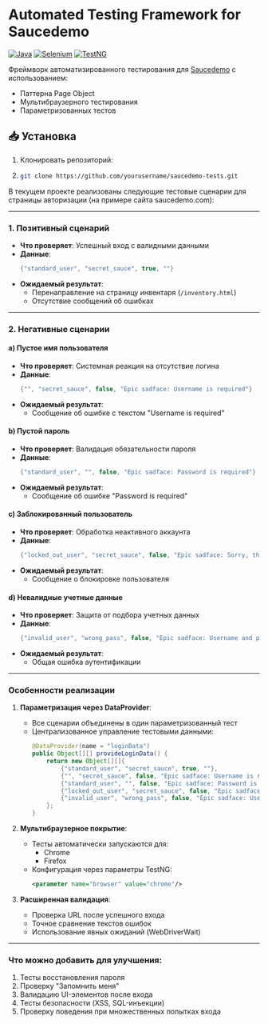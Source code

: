 
# Automated Testing Framework for Saucedemo

[![Java](https://img.shields.io/badge/Java-11%2B-blue)](https://www.java.com/)
[![Selenium](https://img.shields.io/badge/Selenium-4.1.2-green)](https://www.selenium.dev/)
[![TestNG](https://img.shields.io/badge/TestNG-7.5-red)](https://testng.org/)

Фреймворк автоматизированного тестирования для [Saucedemo](https://www.saucedemo.com/) с использованием:
- Паттерна Page Object
- Мультибраузерного тестирования
- Параметризованных тестов

## 📥 Установка

1. Клонировать репозиторий: 
2. ```bash 
   git clone https://github.com/yourusername/saucedemo-tests.git

В текущем проекте реализованы следующие тестовые сценарии для страницы авторизации (на примере сайта saucedemo.com):

---

### **1. Позитивный сценарий**
- **Что проверяет**: Успешный вход с валидными данными
- **Данные**:
  ```java
  {"standard_user", "secret_sauce", true, ""}
  ```
- **Ожидаемый результат**:
    - Перенаправление на страницу инвентаря (`/inventory.html`)
    - Отсутствие сообщений об ошибках

---

### **2. Негативные сценарии**

#### **a) Пустое имя пользователя**
- **Что проверяет**: Системная реакция на отсутствие логина
- **Данные**:
  ```java
  {"", "secret_sauce", false, "Epic sadface: Username is required"}
  ```
- **Ожидаемый результат**:
    - Сообщение об ошибке с текстом "Username is required"

#### **b) Пустой пароль**
- **Что проверяет**: Валидация обязательности пароля
- **Данные**:
  ```java
  {"standard_user", "", false, "Epic sadface: Password is required"}
  ```
- **Ожидаемый результат**:
    - Сообщение об ошибке "Password is required"

#### **c) Заблокированный пользователь**
- **Что проверяет**: Обработка неактивного аккаунта
- **Данные**:
  ```java
  {"locked_out_user", "secret_sauce", false, "Epic sadface: Sorry, this user has been locked out."}
  ```
- **Ожидаемый результат**:
    - Сообщение о блокировке пользователя

#### **d) Невалидные учетные данные**
- **Что проверяет**: Защита от подбора учетных данных
- **Данные**:
  ```java
  {"invalid_user", "wrong_pass", false, "Epic sadface: Username and password do not match any user in this service"}
  ```
- **Ожидаемый результат**:
    - Общая ошибка аутентификации

---

### **Особенности реализации**

1. **Параметризация через DataProvider**:
    - Все сценарии объединены в один параметризованный тест
    - Централизованное управление тестовыми данными:
      ```java
      @DataProvider(name = "loginData")
      public Object[][] provideLoginData() {
          return new Object[][]{
              {"standard_user", "secret_sauce", true, ""},
              {"", "secret_sauce", false, "Epic sadface: Username is required"},
              {"standard_user", "", false, "Epic sadface: Password is required"},
              {"locked_out_user", "secret_sauce", false, "Epic sadface: Sorry, this user has been locked out."},
              {"invalid_user", "wrong_pass", false, "Epic sadface: Username and password do not match any user in this service"}
          };
      }
      ```

2. **Мультибраузерное покрытие**:
    - Тесты автоматически запускаются для:
        - Chrome
        - Firefox
    - Конфигурация через параметры TestNG:
      ```xml
      <parameter name="browser" value="chrome"/>
      ```

3. **Расширенная валидация**:
    - Проверка URL после успешного входа
    - Точное сравнение текстов ошибок
    - Использование явных ожиданий (WebDriverWait)

---

### **Что можно добавить для улучшения**:
1. Тесты восстановления пароля
2. Проверку "Запомнить меня"
3. Валидацию UI-элементов после входа
4. Тесты безопасности (XSS, SQL-инъекции)
5. Проверку поведения при множественных попытках входа
